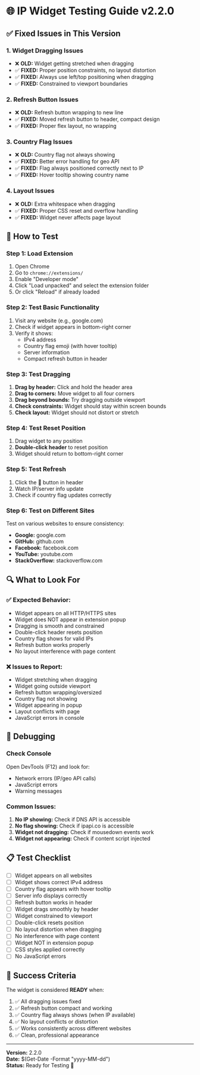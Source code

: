 # 🌐 IP Widget Testing Guide v2.2.0

## ✅ Fixed Issues in This Version

### 1. **Widget Dragging Issues**
- ❌ **OLD:** Widget getting stretched when dragging
- ✅ **FIXED:** Proper position constraints, no layout distortion
- ✅ **FIXED:** Always use left/top positioning when dragging
- ✅ **FIXED:** Constrained to viewport boundaries

### 2. **Refresh Button Issues**
- ❌ **OLD:** Refresh button wrapping to new line
- ✅ **FIXED:** Moved refresh button to header, compact design
- ✅ **FIXED:** Proper flex layout, no wrapping

### 3. **Country Flag Issues**
- ❌ **OLD:** Country flag not always showing
- ✅ **FIXED:** Better error handling for geo API
- ✅ **FIXED:** Flag always positioned correctly next to IP
- ✅ **FIXED:** Hover tooltip showing country name

### 4. **Layout Issues**
- ❌ **OLD:** Extra whitespace when dragging
- ✅ **FIXED:** Proper CSS reset and overflow handling
- ✅ **FIXED:** Widget never affects page layout

## 🧪 How to Test

### Step 1: Load Extension
1. Open Chrome
2. Go to `chrome://extensions/`
3. Enable "Developer mode"
4. Click "Load unpacked" and select the extension folder
5. Or click "Reload" if already loaded

### Step 2: Test Basic Functionality
1. Visit any website (e.g., google.com)
2. Check if widget appears in bottom-right corner
3. Verify it shows:
   - IPv4 address
   - Country flag emoji (with hover tooltip)
   - Server information
   - Compact refresh button in header

### Step 3: Test Dragging
1. **Drag by header:** Click and hold the header area
2. **Drag to corners:** Move widget to all four corners
3. **Drag beyond bounds:** Try dragging outside viewport
4. **Check constraints:** Widget should stay within screen bounds
5. **Check layout:** Widget should not distort or stretch

### Step 4: Test Reset Position
1. Drag widget to any position
2. **Double-click header** to reset position
3. Widget should return to bottom-right corner

### Step 5: Test Refresh
1. Click the 🔄 button in header
2. Watch IP/server info update
3. Check if country flag updates correctly

### Step 6: Test on Different Sites
Test on various websites to ensure consistency:
- **Google:** google.com
- **GitHub:** github.com  
- **Facebook:** facebook.com
- **YouTube:** youtube.com
- **StackOverflow:** stackoverflow.com

## 🔍 What to Look For

### ✅ Expected Behavior:
- Widget appears on all HTTP/HTTPS sites
- Widget does NOT appear in extension popup
- Dragging is smooth and constrained
- Double-click header resets position
- Country flag shows for valid IPs
- Refresh button works properly
- No layout interference with page content

### ❌ Issues to Report:
- Widget stretching when dragging
- Widget going outside viewport
- Refresh button wrapping/oversized
- Country flag not showing
- Widget appearing in popup
- Layout conflicts with page
- JavaScript errors in console

## 🐛 Debugging

### Check Console
Open DevTools (F12) and look for:
- Network errors (IP/geo API calls)
- JavaScript errors
- Warning messages

### Common Issues:
1. **No IP showing:** Check if DNS API is accessible
2. **No flag showing:** Check if ipapi.co is accessible  
3. **Widget not dragging:** Check if mousedown events work
4. **Widget not appearing:** Check if content script injected

## 📋 Test Checklist

- [ ] Widget appears on all websites
- [ ] Widget shows correct IPv4 address
- [ ] Country flag appears with hover tooltip
- [ ] Server info displays correctly
- [ ] Refresh button works in header
- [ ] Widget drags smoothly by header
- [ ] Widget constrained to viewport
- [ ] Double-click resets position
- [ ] No layout distortion when dragging
- [ ] No interference with page content
- [ ] Widget NOT in extension popup
- [ ] CSS styles applied correctly
- [ ] No JavaScript errors

## 🎯 Success Criteria

The widget is considered **READY** when:
1. ✅ All dragging issues fixed
2. ✅ Refresh button compact and working
3. ✅ Country flag always shows (when IP available)
4. ✅ No layout conflicts or distortion
5. ✅ Works consistently across different websites
6. ✅ Clean, professional appearance

---

**Version:** 2.2.0  
**Date:** $(Get-Date -Format "yyyy-MM-dd")  
**Status:** Ready for Testing 🚀

